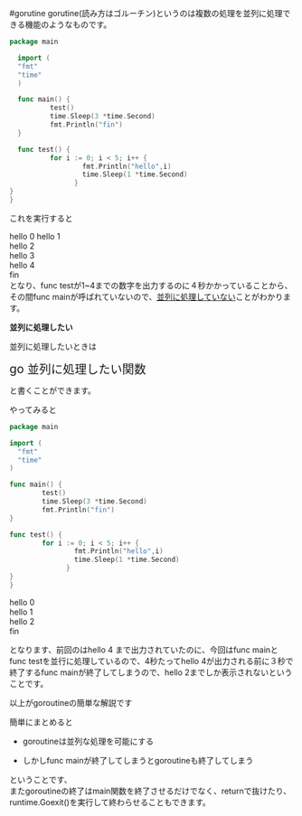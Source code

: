 
#gorutine
gorutine(読み方はゴルーチン)というのは複数の処理を並列に処理できる機能のようなものです。

```go
package main

  import (
  "fmt"
  "time"
  )

  func main() {
          test()
          time.Sleep(3 *time.Second)
          fmt.Println("fin")
  }

  func test() {
          for i := 0; i < 5; i++ {
                  fmt.Println("hello",i)
                  time.Sleep(1 *time.Second)
                }
}
}

```

これを実行すると  

hello 0
hello 1  
hello 2  
hello 3  
hello 4  
fin  
となり、func testが1~4までの数字を出力するのに４秒かかっていることから、その間func mainが呼ばれていないので、<u>並列に処理していない</u>ことがわかります。

<b>並列に処理したい</b>

並列に処理したいときは

<span style="font-size: 150%">go 並列に処理したい関数
</span>

と書くことができます。

やってみると

```go
package main

import (
  "fmt"
  "time"
)

func main() {
        test()
        time.Sleep(3 *time.Second)
        fmt.Println("fin")
}

func test() {
        for i := 0; i < 5; i++ {
                fmt.Println("hello",i)
                time.Sleep(1 *time.Second)
              }
}
}
```

hello 0  
hello 1  
hello 2  
fin  

となります、前回のはhello 4 まで出力されていたのに、今回はfunc mainと func testを並行に処理しているので、4秒たってhello 4が出力される前に３秒で終了するfunc mainが終了してしまうので、hello 2までしか表示されないということです。

以上がgoroutineの簡単な解説です

簡単にまとめると
+ goroutineは並列な処理を可能にする
- しかしfunc mainが終了してしまうとgoroutineも終了してしまう

ということです、  
またgoroutineの終了はmain関数を終了させるだけでなく、returnで抜けたり、runtime.Goexit()を実行して終わらせることもできます。
